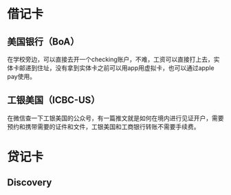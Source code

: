 # 借记卡

## 美国银行（BoA）
在学校旁边，可以直接去开一个checking账户，不难，工资可以直接打上去，实体卡邮递到住址，没有拿到实体卡之前可以用app用虚拟卡，也可以通过apple pay使用。

## 工银美国（ICBC-US）
在微信查一下工银美国的公众号，有一篇推文就是如何在境内进行见证开户，需要预约和携带需要的证件和文件，工银美国和工商银行转账不需要手续费。

# 贷记卡

## Discovery
